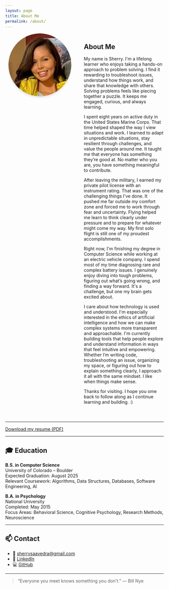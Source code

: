 ```yaml
---
layout: page
title: About Me
permalink: /about/
---
```


<!-- 2-column layout using inline styles -->
<div style="display: flex; flex-wrap: wrap; align-items: flex-start; margin-bottom: 40px;">

  <!-- LEFT: Image -->
  <div style="flex: 0 0 220px; max-width: 220px; text-align: center; margin-right: 30px;">
    <img src="/assets/profile_img.jpg" alt="Photo of Sherry Saavedra"
         style="width: 200px; height: 200px; border-radius: 50%; object-fit: cover; box-shadow: 0 4px 6px rgba(0,0,0,0.1);">
  </div>

  <!-- RIGHT: Text -->
  <div style="flex: 1; min-width: 250px;">
    <h2>About Me</h2>
    <p>
      My name is Sherry. I'm a lifelong learner who enjoys taking a hands-on approach to problem solving. I find it rewarding to troubleshoot issues, understand how things work, and share that knowledge with others. Solving problems feels like piecing together a puzzle. It keeps me engaged, curious, and always learning.
    </p>
    <p>
      I spent eight years on active duty in the United States Marine Corps. That time helped shaped the way I view situations and work. I learned to adapt in unpredictable situations, stay resilient through challenges, and value the people around me. It taught me that everyone has something they’re good at. No matter who you are, you have something meaningful to contribute.
    </p>
    <p>
      After leaving the military, I earned my private pilot license with an instrument rating. That was one of the challenging things I've done. It pushed me far outside my comfort zone and forced me to work through fear and uncertainty. Flying helped me learn to think clearly under pressure and to prepare for whatever might come my way. My first solo flight is still one of my proudest accomplishments.
    </p>
    <p>
      Right now, I'm finishing my degree in Computer Science while working at an electric vehicle company. I spend most of my time diagnosing rare and complex battery issues. I genuinely enjoy diving into tough problems, figuring out what’s going wrong, and finding a way forward. It's a challenge, but one my brain gets excited about.
    </p>
    <p>
    I care about how technology is used and understood. I'm especially interested in the ethics of artificial intelligence and how we can make complex systems more transparent and approachable. I'm currently building tools that help people explore and understand information in ways that feel intuitive and empowering. Whether I’m writing code, troubleshooting an issue, organizing my space, or figuring out how to explain something clearly, I approach it all with the same mindset. I like when things make sense.      
    </p>
    <p>
      Thanks for visiting. I hope you ome back to follow along as I continue learning and building. :)
    </p>
  </div>

</div>

***

[Download my resume (PDF)](/assets/resume.pdf)

***

## 🎓 Education

**B.S. in Computer Science**  
University of Colorado – Boulder  
Expected Graduation: August 2025  
Relevant Coursework: Algorithms, Data Structures, Databases, Software Engineering, AI

**B.A. in Psychology**  
National University  
Completed: May 2015  
Focus Areas: Behavioral Science, Cognitive Psychology, Research Methods, Neuroscience

***

## 📫 Contact

- 📧 [sherrysaavedra@gmail.com](mailto:sherrysaavedra@gmail.com)
- 💼 [LinkedIn](https://linkedin.com/in/sherrysaavedra115)
- 💻 [GitHub](https://github.com/Saavesh)

***

> “Everyone you meet knows something you don’t.” — Bill Nye

